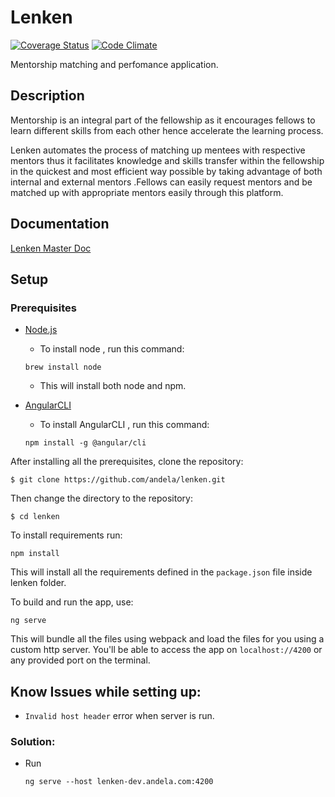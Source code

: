 # Lenken
[![Coverage Status](https://coveralls.io/repos/github/andela/lenken/badge.svg?t=0GlA6W)](https://coveralls.io/github/andela/lenken)
[![Code Climate](https://codeclimate.com/repos/58aaff583de51e3db2001f76/badges/5b62c4058b728e58f3a5/gpa.svg)](https://codeclimate.com/repos/58aaff583de51e3db2001f76/feed)


Mentorship matching and perfomance application.

## Description
Mentorship is an integral part of the fellowship as it encourages fellows to learn different skills from each other hence accelerate the learning process.

Lenken automates the process of matching up mentees with respective mentors thus it facilitates knowledge and skills transfer within the fellowship in the quickest and most efficient way possible by taking advantage of both internal and external mentors .Fellows can easily request mentors and be matched up with appropriate mentors easily through this platform.


## Documentation

[Lenken Master Doc](https://docs.google.com/document/d/10MOo_7a8lPO28zRdXuGeOBWKCCKhwqytyGsWqu4QnZM/edit#heading=h.i0g6fx96qlt)

## Setup
### Prerequisites

- [Node.js](https://nodejs.org/en/)

	- To install node , run this command:

	 ```
	 brew install node
	 ```

	- This will install both node and npm.

- [AngularCLI](https://cli.angular.io/)

	- To install AngularCLI , run this command:

	```
	npm install -g @angular/cli
	```

After installing all the prerequisites, clone the repository:

```
$ git clone https://github.com/andela/lenken.git
```
Then change the directory to the repository:

```
$ cd lenken
```
To install requirements run:

```
npm install
```

This will install all the requirements defined in the `package.json` file inside lenken folder.

To build and run the app, use:

```
ng serve
```

This will bundle all the files using webpack and load the files for you using a custom http server. You'll be able to access the app on `localhost://4200`
or any provided port on the terminal.

## Know Issues while setting up:
- `Invalid host header` error when server is run.

### Solution: 
- Run

	`ng serve --host lenken-dev.andela.com:4200`
